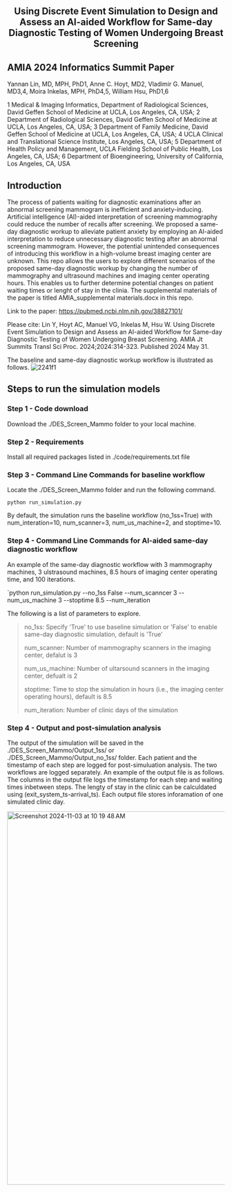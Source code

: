 <h2 align="center">Using Discrete Event Simulation to Design and Assess an AI-aided Workflow for Same-day Diagnostic Testing of Women Undergoing Breast Screening

## AMIA 2024 Informatics Summit Paper
  
Yannan Lin, MD, MPH, PhD1, Anne C. Hoyt, MD2, Vladimir G. Manuel, MD3,4, Moira Inkelas, MPH, PhD4,5, William Hsu, PhD1,6

1 Medical & Imaging Informatics, Department of Radiological Sciences, David Geffen School of Medicine at UCLA, Los Angeles, CA, USA; 
2 Department of Radiological Sciences, David Geffen School of Medicine at UCLA, Los Angeles, CA, USA; 
3 Department of Family Medicine, David Geffen School of Medicine at UCLA, Los Angeles, CA, USA; 
4 UCLA Clinical and Translational Science Institute, Los Angeles, CA, USA; 
5 Department of Health Policy and Management, UCLA Fielding School of Public Health, Los Angeles, CA, USA;
6 Department of Bioengineering, University of California, Los Angeles, CA, USA

## Introduction
The process of patients waiting for diagnostic examinations after an abnormal screening mammogram is inefficient and anxiety-inducing. Artificial intelligence (AI)-aided interpretation of screening mammography could reduce the number of recalls after screening. We proposed a same-day diagnostic workup to alleviate patient anxiety by employing an AI-aided interpretation to reduce unnecessary diagnostic testing after an abnormal screening mammogram. However, the potential unintended consequences of introducing this workflow in a high-volume breast imaging center are unknown. This repo allows the users to explore different scenarios of the proposed same-day diagnostic workup by changing the number of mammography and ultrasound machines and imaging center operating hours. This enables us to further determine potential changes on patient waiting times or lenght of stay in the clinia. The supplemental materials of the paper is titled AMIA_supplemental materials.docx in this repo. 

Link to the paper: https://pubmed.ncbi.nlm.nih.gov/38827101/ 

Please cite: Lin Y, Hoyt AC, Manuel VG, Inkelas M, Hsu W. Using Discrete Event Simulation to Design and Assess an AI-aided Workflow for Same-day Diagnostic Testing of Women Undergoing Breast Screening. AMIA Jt Summits Transl Sci Proc. 2024;2024:314-323. Published 2024 May 31.

The baseline and same-day diagnostic workup workflow is illustrated as follows.
![2241f1](https://github.com/user-attachments/assets/41eb5223-42db-49a8-a6c0-f44ee47369d7)

## Steps to run the simulation models

### Step 1 - Code download
Download the ./DES_Screen_Mammo folder to your local machine.

### Step 2 - Requirements
Install all required packages listed in ./code/requirements.txt file

### Step 3 - Command Line Commands for baseline workflow
Locate the ./DES_Screen_Mammo folder and run the following command.

`python run_simulation.py`

By default, the simulation runs the baseline workflow (no_1ss=True) with num_interation=10, num_scanner=3, num_us_machine=2, and stoptime=10.

### Step 4 - Command Line Commands for AI-aided same-day diagnostic workflow

An example of the same-day diagnostic workflow with 3 mammography machines, 3 ulstrasound machines, 8.5 hours of imaging center operating time, and 100 iterations. 

`python run_simulation.py --no_1ss False --num_scanncer 3 --num_us_machine 3 --stoptime 8.5 --num_iteration

The following is a list of parameters to explore.

> no_1ss: Specify 'True' to use baseline simulation or 'False' to enable same-day diagnostic simulation, default is 'True'
> 
> num_scanner: Number of mammography scanners in the imaging center, defalut is 3
> 
> num_us_machine: Number of ultarsound scanners in the imaging center, defualt is 2
> 
> stoptime: Time to stop the simulation in hours (i.e., the imaging center operating hours), default is 8.5
>
> num_iteration: Number of clinic days of the simulation

### Step 4 - Output and post-simulation analysis
The output of the simulation will be saved in the ./DES_Screen_Mammo/Output_1ss/ or ./DES_Screen_Mammo/Output_no_1ss/ folder. Each patient and the timestamp of each step are logged for post-simuluation analysis. The two workflows are logged separately. An example of the output file is as follows. The columns in the output file logs the timestamp for each step and waiting times inbetween steps. The lengty of stay in the clinic can be calculdated using (exit_system_ts-arrival_ts). Each output file stores inforamation of one simulated clinic day. 

<img width="863" alt="Screenshot 2024-11-03 at 10 19 48 AM" src="https://github.com/user-attachments/assets/d41f987e-8dcb-4097-ba76-c79513a2847a">




